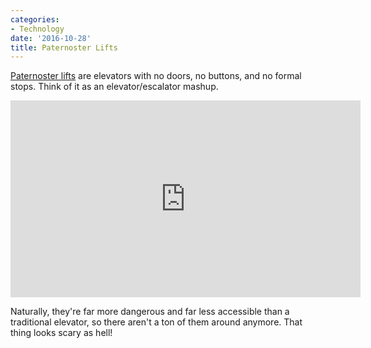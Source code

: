 ```yaml
---
categories:
- Technology
date: '2016-10-28'
title: Paternoster Lifts
---
```


[Paternoster lifts](https://www.youtube.com/watch?v=YgJBD1wf-YQ) are elevators with no doors, no buttons, and no formal stops. Think of it as an elevator/escalator mashup.

<iframe width="560" height="315" src="https://www.youtube.com/embed/YgJBD1wf-YQ?rel=0" frameborder="0" allowfullscreen></iframe>

Naturally, they're far more dangerous and far less accessible than a traditional elevator, so there aren't a ton of them around anymore. That thing looks scary as hell!